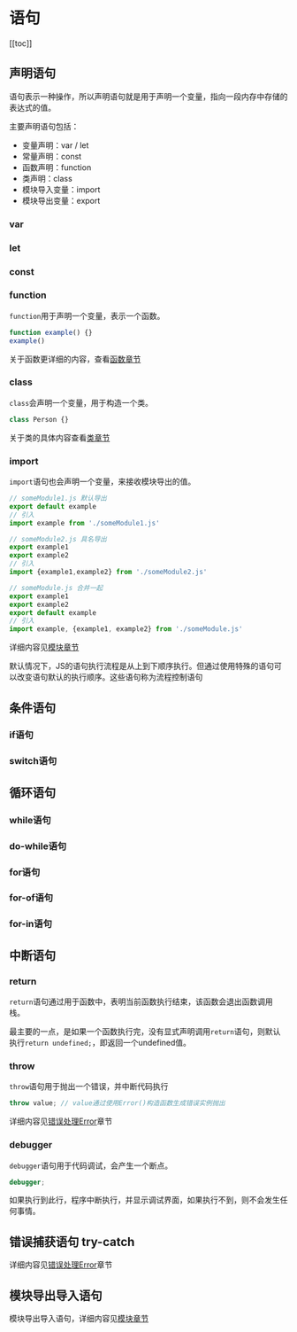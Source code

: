 # 语句

[[toc]]

## 声明语句

语句表示一种操作，所以声明语句就是用于声明一个变量，指向一段内存中存储的表达式的值。

主要声明语句包括：
- 变量声明：var / let
- 常量声明：const
- 函数声明：function
- 类声明：class
- 模块导入变量：import
- 模块导出变量：export

### var

### let

### const



### function

`function`用于声明一个变量，表示一个函数。
```js
function example() {}
example()
```
关于函数更详细的内容，查看[函数章节](/ES/Function/)

### class

`class`会声明一个变量，用于构造一个类。

```js
class Person {}
```
关于类的具体内容查看[类章节](/ES/Class/)

### import

`import`语句也会声明一个变量，来接收模块导出的值。
```js
// someModule1.js 默认导出
export default example
// 引入
import example from './someModule1.js'

// someModule2.js 具名导出
export example1
export example2
// 引入
import {example1,example2} from './someModule2.js'

// someModule.js 合并一起
export example1
export example2
export default example
// 引入
import example, {example1, example2} from './someModule.js'
```

详细内容见[模块章节](/ES/ESModule/)


默认情况下，JS的语句执行流程是从上到下顺序执行。但通过使用特殊的语句可以改变语句默认的执行顺序。这些语句称为流程控制语句

## 条件语句

### if语句

### switch语句

## 循环语句

### while语句

### do-while语句

### for语句

### for-of语句

### for-in语句

## 中断语句

### return

`return`语句通过用于函数中，表明当前函数执行结束，该函数会退出函数调用栈。

最主要的一点，是如果一个函数执行完，没有显式声明调用`return`语句，则默认执行`return undefined;`，即返回一个undefined值。

### throw

`throw`语句用于抛出一个错误，并中断代码执行
```js
throw value; // value通过使用Error()构造函数生成错误实例抛出
```
详细内容见[错误处理Error](/ES/Error/)章节

### debugger

`debugger`语句用于代码调试，会产生一个断点。

```js
debugger;
```

如果执行到此行，程序中断执行，并显示调试界面，如果执行不到，则不会发生任何事情。

## 错误捕获语句 try-catch

详细内容见[错误处理Error](/ES/Error/)章节

## 模块导出导入语句

模块导出导入语句，详细内容见[模块章节](/ES/ESModule/)
